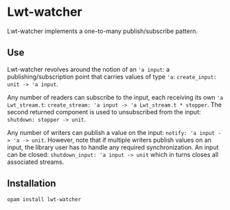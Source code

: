 # Lwt-watcher

Lwt-watcher implements a one-to-many publish/subscribe pattern.

## Use

Lwt-watcher revolves around the notion of an `'a input`: a
publishing/subscription point that carries values of type
`'a`: `create_input: unit -> 'a input`.

Any number of readers can subscribe to the input, each receiving its own
`'a Lwt_stream.t`: `create_stream: 'a input -> 'a Lwt_stream.t * stopper`. The
second returned component is used to unsubscribed from the input:
`shutdown: stopper -> unit`.

Any number of writers can publish a value on the input:
`notify: 'a input -> 'a -> unit`. However, note that if multiple writers publish
values on an input, the library user has to handle any required synchronization.
An input can be closed: `shutdown_input: 'a input -> unit` which in turns closes
all associated streams.

## Installation

```
opam install lwt-watcher
```
